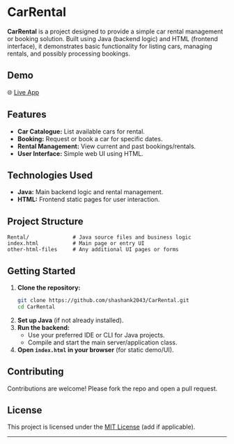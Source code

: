 # CarRental

**CarRental** is a project designed to provide a simple car rental management or booking solution. Built using Java (backend logic) and HTML (frontend interface), it demonstrates basic functionality for listing cars, managing rentals, and possibly processing bookings.

## Demo

🌐 [Live App](https://carrental-5r92.onrender.com)

## Features

- **Car Catalogue:** List available cars for rental.
- **Booking:** Request or book a car for specific dates.
- **Rental Management:** View current and past bookings/rentals.
- **User Interface:** Simple web UI using HTML.

## Technologies Used

- **Java:** Main backend logic and rental management.
- **HTML:** Frontend static pages for user interaction.

## Project Structure

```
Rental/              # Java source files and business logic
index.html           # Main page or entry UI
other-html-files     # Any additional UI pages or forms
```

## Getting Started

1. **Clone the repository:**
    ```bash
    git clone https://github.com/shashank2043/CarRental.git
    cd CarRental
    ```
2. **Set up Java** (if not already installed).
3. **Run the backend:**
    - Use your preferred IDE or CLI for Java projects.
    - Compile and start the main server/application class.
4. **Open `index.html` in your browser** (for static demo/UI).

## Contributing

Contributions are welcome! Please fork the repo and open a pull request.

## License

This project is licensed under the [MIT License](LICENSE) (add if applicable).

---
